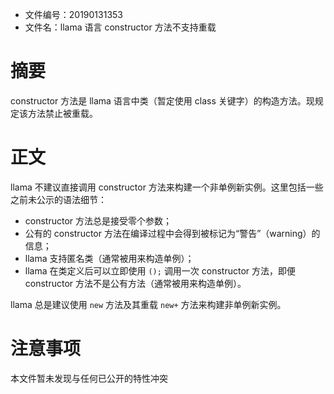 - 文件编号：20190131353
- 文件名：llama 语言 constructor 方法不支持重载

# 摘要
constructor 方法是 llama 语言中类（暂定使用 class 关键字）的构造方法。现规定该方法禁止被重载。

# 正文
llama 不建议直接调用 constructor 方法来构建一个非单例新实例。这里包括一些之前未公示的语法细节：

- constructor 方法总是接受零个参数；
- 公有的 constructor 方法在编译过程中会得到被标记为“警告”（warning）的信息；
- llama 支持匿名类（通常被用来构造单例）；
- llama 在类定义后可以立即使用 `();` 调用一次 constructor 方法，即便 constructor 方法不是公有方法（通常被用来构造单例）。

llama 总是建议使用 `new` 方法及其重载 `new+` 方法来构建非单例新实例。

# 注意事项
本文件暂未发现与任何已公开的特性冲突
